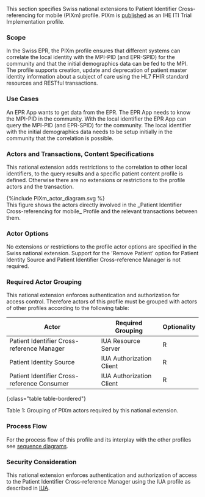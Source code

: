 This section specifies Swiss national extensions to Patient Identifier Cross-referencing for mobile (PIXm) profile. PIXm is [published](https://profiles.ihe.net/ITI/PIXm/index.html) as an IHE ITI Trial Implementation profile.

###	Scope  
In the Swiss EPR, the PIXm profile ensures that different systems can correlate the local identity with the MPI-PID (and EPR-SPID) for the community and that the initial demographics data can be fed to the MPI. The profile supports creation, update and deprecation of patient master identity information about a subject of care using the HL7 FHIR standard resources and RESTful transactions.

###	Use Cases  
An EPR App wants to get data from the EPR. The EPR App needs to know the MPI-PID in the community. With the local 
identifier the EPR App can query the MPI-PID (and EPR-SPID) for the community. The local identifier with the initial 
demographics data needs to be setup initially in the community that the correlation is possible.

###	Actors and Transactions, Content Specifications  
This national extension adds restrictions to the correlation to other local identifiers, to the query results and a specific patient content profile is defined. Otherwise there are no extensions or restrictions to the profile actors and the transaction. 

<div>
{%include PIXm_actor_diagram.svg %}
</div>
This figure shows the actors directly involved in the _Patient Identifier Cross-referencing for mobile_ Profile and 
the relevant transactions between them.

### Actor Options  
No extensions or restrictions to the profile actor options are specified in the Swiss national extension. Support for the 'Remove Patient' option for Patient Identity Source and Patient Identifier Cross-reference Manager is not required. 

### Required Actor Grouping  
This national extension enforces authentication and authorization for access control. Therefore actors of this profile must be grouped with actors of other profiles according to the following table: 

| Actor                                         | Required Grouping         | Optionality |
|-----------------------------------------------|---------------------------|-------------|
| Patient Identifier   Cross-reference Manager  | IUA Resource Server       | R           |
| Patient Identity Source                       | IUA Authorization Client  | R           |
| Patient Identifier Cross-reference Consumer   | IUA Authorization Client  | R           |
{:class="table table-bordered"}

<figcaption ID="1">Table 1: Grouping of PIXm actors required by this national extension. </figcaption>

###	Process Flow
For the process flow of this profile and its interplay with the other profiles see [sequence diagrams](sequencediagrams.html). 

###	Security Consideration
This national extension enforces authentication and authorization of access to the Patient Identifier Cross-reference 
Manager using the IUA profile as described in [IUA](iti-71.html).
